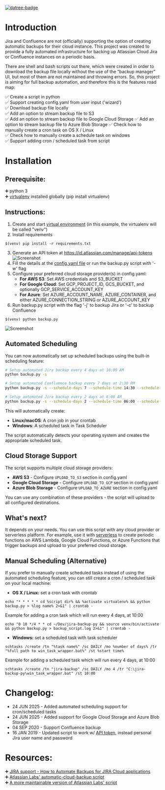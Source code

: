 [![datree-badge](https://s3.amazonaws.com/catalog.static.datree.io/datree-badge-28px.svg)](https://datree.io/?src=badge)
# Introduction
Jira and Confluence are not (officially) supporting the option of creating automatic backups for their cloud instance.
This project was created to provide a fully automated infrastructure for backing up Atlassian Cloud Jira or Confluence instances on a periodic basis. 

There are shell and bash scripts out there, which were created in order to download the backup file locally without the use of the "backup manager" UI, 
but most of them are not maintained and throwing errors. So, this project is aiming for full backup automation, and therefore this is the features road map: 

:white_check_mark: Create a script in python  
:white_check_mark: Support creating config.yaml from user input ('wizard')   
:white_check_mark: Download backup file locally  
:white_check_mark: Add an option to stream backup file to S3  
:white_check_mark: Add an option to stream backup file to Google Cloud Storage
:white_check_mark: Add an option to stream backup file to Azure Blob Storage
:white_check_mark: Check how to manually create a cron task on OS X / Linux  
:white_check_mark: Check how to manually create a schedule task on windows  
:white_check_mark: Support adding cron / scheduled task from script    

# Installation
## Prerequisite:  
:heavy_plus_sign: python 3  
:heavy_plus_sign: [virtualenv](https://pypi.org/project/virtualenv/) installed globally (pip install virtualenv)  

## Instructions:
1. Create and start [virtual environment](https://python-guide-cn.readthedocs.io/en/latest/dev/virtualenvs.html) (in this example, the virtualenv will be called "venv")  
2. Install requirements  
```
$(venv) pip install -r requirements.txt
```  
3. Generate an API token at https://id.atlassian.com/manage/api-tokens  
![Screenshot](https://github.com/datreeio/jira-backup-py/blob/master/screenshots/atlassian-api-token.png)  
4. Fill the details at the [config.yaml file](https://github.com/datreeio/jira-backup-py/blob/master/config.json) or run the backup.py script with '-w' flag
5. Configure your preferred cloud storage provider(s) in config.yaml:
   - **For AWS S3**: Set AWS credentials and S3_BUCKET
   - **For Google Cloud**: Set GCP_PROJECT_ID, GCS_BUCKET, and optionally GCP_SERVICE_ACCOUNT_KEY
   - **For Azure**: Set AZURE_ACCOUNT_NAME, AZURE_CONTAINER, and either AZURE_CONNECTION_STRING or AZURE_ACCOUNT_KEY  
6. Run backup.py script with the flag '-j' to backup Jira or '-c' to backup Confluence  
```
$(venv) python backup.py 
```  
![Screenshot](https://github.com/datreeio/jira-backup-py/blob/master/screenshots/terminal.png)

## Automated Scheduling
You can now automatically set up scheduled backups using the built-in scheduling feature:

```bash
# Setup automated Jira backup every 4 days at 10:00 AM
python backup.py -s

# Setup automated Confluence backup every 7 days at 2:30 PM  
python backup.py -s --schedule-days 7 --schedule-time 14:30 --schedule-service confluence

# Setup automated Jira backup every 2 days at 6:00 AM
python backup.py -s --schedule-days 2 --schedule-time 06:00 --schedule-service jira
```

This will automatically create:
- **Linux/macOS**: A cron job in your crontab
- **Windows**: A scheduled task in Task Scheduler

The script automatically detects your operating system and creates the appropriate scheduled task.  

## Cloud Storage Support
The script supports multiple cloud storage providers:
- **AWS S3** - Configure `UPLOAD_TO_S3` section in config.yaml
- **Google Cloud Storage** - Configure `UPLOAD_TO_GCP` section in config.yaml  
- **Azure Blob Storage** - Configure `UPLOAD_TO_AZURE` section in config.yaml

You can use any combination of these providers - the script will upload to all configured destinations.

## What's next?
It depends on your needs. You can use this script with any cloud provider or serverless platform. For example, use it with [serverless](https://serverless.com/) to create periodic functions on AWS Lambda, Google Cloud Functions, or Azure Functions that trigger backups and upload to your preferred cloud storage.

## Manual Scheduling (Alternative)
If you prefer to manually create scheduled tasks instead of using the automated scheduling feature, you can still create a cron / scheduled task on your local machine:  
* **OS X / Linux:** set a cron task with crontab 
``` 
echo "* * * * * cd %script dir% && %activate virtualenv% && python backup.py > %log name% 2>&1" | crontab -
```  
Example for adding a cron task which will run every 4 days, at 10:00  
```
echo "0 10 */4 * * cd ~/Dev/jira-backup-py && source venv/bin/activate && python backup.py > backup_script.log 2>&1" | crontab -
```  

* **Windows:** set a scheduled task with task scheduler  
``` 
schtasks /create /tn "%task name%" /sc DAILY /mo %number of days% /tr "%full path to win_task_wrapper.bat%" /st %start time%
```  
Example for adding a scheduled task which will run every 4 days, at 10:00  
``` 
schtasks /create /tn "jira-backup" /sc DAILY /mo 4 /tr "C:\jira-backup-py\win_task_wrapper.bat" /st 10:00
```  
# Changelog:
* 24 JUN 2025 - Added automated scheduling support for cron/scheduled tasks
* 24 JUN 2025 - Added support for Google Cloud Storage and Azure Blob Storage
* 04 SEP 2020 - Support Confluence backup  
* 16 JAN 2019 - Updated script to work w/ [API token](https://confluence.atlassian.com/cloud/api-tokens-938839638.html), instead personal Jira user name and password  

# Resources:
:heavy_plus_sign: [JIRA support - How to Automate Backups for JIRA Cloud applications](https://confluence.atlassian.com/jirakb/how-to-automate-backups-for-jira-cloud-applications-779160659.html)  
:heavy_plus_sign: [Atlassian Labs' automatic-cloud-backup script](https://bitbucket.org/atlassianlabs/automatic-cloud-backup/src/d43ca5f33192e78b2e1869ab7c708bb32bfd7197/backup.ps1?at=master&fileviewer=file-view-default)  
:heavy_plus_sign: [A more maintainable version of Atlassian Labs' script](https://github.com/mattock/automatic-cloud-backup)  
